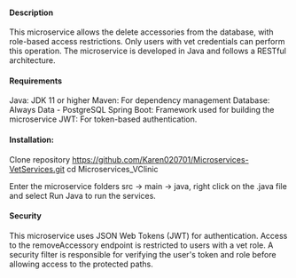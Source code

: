 #### Description
This microservice allows the delete accessories from the database, with role-based access restrictions. Only users with vet credentials can perform this operation. The microservice is developed in Java and follows a RESTful architecture.

#### Requirements
Java: JDK 11 or higher
Maven: For dependency management
Database: Always Data - PostgreSQL
Spring Boot: Framework used for building the microservice
JWT: For token-based authentication.

#### Installation:
Clone repository
https://github.com/Karen020701/Microservices-VetServices.git
cd Microservices_VClinic

Enter the microservice folders src -> main -> java, right click on the .java file and select Run Java to run the services.

#### Security
This microservice uses JSON Web Tokens (JWT) for authentication.
Access to the removeAccessory endpoint is restricted to users with a vet role.
A security filter is responsible for verifying the user's token and role before allowing access to the protected paths.
